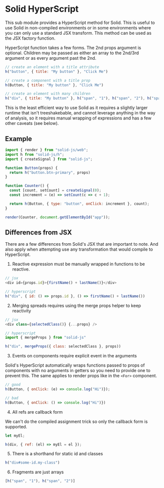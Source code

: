 # Solid HyperScript

This sub module provides a HyperScript method for Solid. This is useful to use Solid in non-compiled environments or in some environments where you can only use a standard JSX transform. This method can be used as the JSX factory function.

HyperScript function takes a few forms. The 2nd props argument is optional. Children may be passed as either an array to the 2nd/3rd argument or as every argument past the 2nd.

```js
// create an element with a title attribute
h("button", { title: "My button" }, "Click Me")

// create a component with a title prop
h(Button, { title: "My button" }, "Click Me")

// create an element with many children
h("div", { title: "My button" }, h("span", "1"), h("span", "2"), h("span", "3"))
```

This is the least efficient way to use Solid as it requires a slightly larger runtime that isn't treeshakebable, and cannot leverage anything in the way of analysis, so it requires manual wrapping of expressions and has a few other caveats (see below).

## Example

```js
import { render } from "solid-js/web";
import h from "solid-js/h";
import { createSignal } from "solid-js";

function Button(props) {
  return h("button.btn-primary", props)
}

function Counter() {
  const [count, setCount] = createSignal(0);
  const increment = (e) => setCount(c => c + 1);

  return h(Button, { type: "button", onClick: increment }, count);
}

render(Counter, document.getElementById("app"));
```

## Differences from JSX

There are a few differences from Solid's JSX that are important to note. And also apply when attempting use any transformation that would compile to HyperScript.

1. Reactive expression must be manually wrapped in functions to be reactive.

```js
// jsx
<div id={props.id}>{firstName() + lastName()}</div>

// hyperscript
h("div", { id: () => props.id }, () => firstName() + lastName())
```

2. Merging spreads requires using the merge props helper to keep reactivity

```js
// jsx
<div class={selectedClass()} {...props} />

// hyperscript
import { mergeProps } from "solid-js"

h("div", mergeProps({ class: selectedClass }, props))
```

3. Events on components require explicit event in the arguments

Solid's HyperScript automatically wraps functions passed to props of components with no arguments in getters so you need to provide one to prevent this. The same applies to render props like in the `<For>` component.

```js
// good
h(Button, { onClick: (e) => console.log("Hi")});

// bad
h(Button, { onClick: () => console.log("Hi")})
```

4. All refs are callback form

We can't do the compiled assignment trick so only the callback form is supported.

```js
let myEl;

h(div, { ref: (el) => myEl = el });
```

5. There is a shorthand for static id and classes

```js
h("div#some-id.my-class")
```

6. Fragments are just arrays

```js
[h("span", "1"), h("span", "2")]
```
